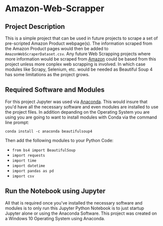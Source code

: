 # Amazon-Web-Scrapper

## Project Description
This is a simple project that can be used in future projects to scrape a set of pre-scripted Amazon Product webpage(s). The information scraped from the Amazon Product pages would then be added to `AmazonWebScraperDataset.csv`. Any future Web Scrapping projects where more information would be scraped from [Amazon](https://www.amazon.com/) could be based from this project unless more conplex web scrapping is involved. In which case modules like Scrapy, Selenium, etc. would be needed as Beautiful Soup 4 has some limitations as the project grows.

## Required Software and Modules

For this project Jupyter was used via [Anaconda](https://www.anaconda.com/products/distribution). This would insure that you'd have all the necessary software and even modules are installed to use the project files. In addition depanding on the Operating System you are using you are going to want to install modules with Conda via the command line prompt:

<p><code>conda install -c anaconda beautifulsoup4</code></p>

Then add the following modules to your Python Code:

<ul>
<li><code>from bs4 import BeautifulSoup</code></li>
<li><code>import requests</code></li>
<li><code>import time</code></li>
<li><code>import datetime</code></li>
<li><code>import pandas as pd</code></li>
<li><code>import csv</code></li>
</ul>

## Run the Notebook using Jupyter
All that is required once you've installed the necessary software and modules is to only run this Jupyter Python Notebook is to just startup Jupyter alone or using the Anaconda Software. This project was created on a Windows 10 Operating System using Anaconda.
